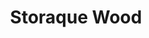 ---
title: "Storaque Wood"
description: "Storaque Wood"
main:
  id: 12
  content: |
    Storaque wood is highly valued for its strength and durability in extreme conditions. Its dark brown tone with well-defined grain patterns makes it an attractive choice for construction and fine woodworking. It stands out for its hardness and dimensional stability, making it an ideal choice for flooring, structures, and high-quality furniture.

  imgCard: "@/images/storaque/storaque.jpg"
  imgMain: "@/images/storaque/storaque.jpg"
  imgAlt: "Storaque wood in use"
tabs:
  - id: "tabs-with-card-item-1"
    dataTab: "#tabs-with-card-1"
    title: "Characteristics"
  - id: "tabs-with-card-item-2"
    dataTab: "#tabs-with-card-2"
    title: "Applications"
  - id: "tabs-with-card-item-3"
    dataTab: "#tabs-with-card-3"
    title: "More Photos"
longDescription:
  title: "Characteristics"
  subTitle: |
    
  btnTitle: "📲 Want to learn more about this wood? Contact our Advisor"
  btnURL: "https://wa.me/51975733744?text=Hello,%20I%20want%20more%20information%20about%20Storaque%20wood."
descriptionList:
  - title: "High density and strength"
    subTitle: "Perfect for load-bearing structures and high-traffic flooring."
  - title: "Moisture resistant"
    subTitle: "Ideal for humid climates and outdoor environments."
  - title: "Long durability"
    subTitle: "Withstands the test of time with minimal wear."
  - title: "Attractive and elegant color"
    subTitle: "Dark brown with striking natural grain patterns."
  - title: "Resistant to pests and fungi"
    subTitle: "Protected against termites and microorganisms."
  - title: "Low shrinkage and expansion"
    subTitle: "Does not easily deform with climate changes."
  - title: "Ideal for high-quality finishes"
    subTitle: "Can be polished and varnished for a premium appearance."
specificationsLeft:
  - title: "High-traffic flooring"
    subTitle: "Used in homes, offices, and commercial spaces."
  - title: "Construction structures"
    subTitle: "Perfect for beams, columns, and door frames."
  - title: "Interior cladding"
    subTitle: "Adds warmth and style to walls and ceilings."
  - title: "Stairs and handrails"
    subTitle: "Its strength makes it ideal for supporting constant weight."
specificationsRight:
  - title: "High-end furniture"
    subTitle: "Used in the production of durable and elegant furniture."
  - title: "Naval construction"
    subTitle: "Applications in boats thanks to its moisture resistance."
  - title: "Musical instruments"
    subTitle: "Enhances excellent acoustic resonance."
  - title: "Fine woodworking and cabinetry"
    subTitle: "Ideal for decorative details and luxury finishes."
blueprints:
  first: "@/images/storaque/storaque-centrada.jpg"
  second: "@/images/storaque/storaque_lateral.jpg"
---